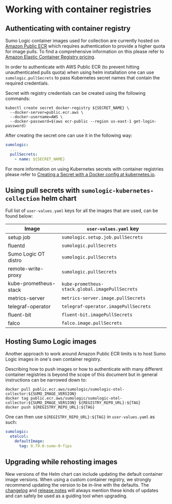 # Working with container registries

## Authenticating with container registry

Sumo Logic container images used for collection are currently hosted on [Amazon Public ECR][aws-public-ecr-docs] which requires
authentication to provide a higher quota for image pulls. To find a comprehensive information on this please refer to [Amazon Elastic
Container Registry pricing][aws-ecr-pricing].

In order to authenticate with AWS Public ECR (to prevent hitting unauthenticated pulls quota) when using helm installation one can use
`sumologic.pullSecrets` to pass Kubernetes secret names that contain the required credentials.

Secret with registry credentials can be created using the following commands:

```
kubectl create secret docker-registry ${SECRET_NAME} \
  --docker-server=public.ecr.aws \
  --docker-username=AWS \
  --docker-password=$(aws ecr-public --region us-east-1 get-login-password)
```

After creating the secret one can use it in the following way:

```yaml
sumologic:
  ...
  pullSecrets:
    - name: ${SECRET_NAME}
```

For more information on using Kubernetes secrets with container registries please refer to [Creating a Secret with a Docker config at
kubernetes.io][k8s-docker-secret].

[aws-public-ecr-docs]: https://aws.amazon.com/blogs/aws/amazon-ecr-public-a-new-public-container-registry/
[k8s-docker-secret]: https://kubernetes.io/docs/concepts/containers/images/#creating-a-secret-with-a-docker-config
[aws-ecr-pricing]: https://aws.amazon.com/ecr/pricing/

## Using pull secrets with `sumologic-kubernetes-collection` helm chart

Full list of `user-values.yaml` keys for all the images that are used, can be found below:

| Image                 | `user-values.yaml` key                          |
| --------------------- | ----------------------------------------------- |
| setup job             | `sumologic.setup.job.pullSecrets`               |
| fluentd               | `sumologic.pullSecrets`                         |
| Sumo Logic OT distro  | `sumologic.pullSecrets`                         |
| remote-write-proxy    | `sumologic.pullSecrets`                         |
| kube-prometheus-stack | `kube-prometheus-stack.global.imagePullSecrets` |
| metrics-server        | `metrics-server.image.pullSecrets`              |
| telegraf-operator     | `telegraf-operator.imagePullSecrets`            |
| fluent-bit            | `fluent-bit.imagePullSecrets`                   |
| falco                 | `falco.image.pullSecrets`                       |

## Hosting Sumo Logic images

Another approach to work around Amazon Public ECR limits is to host Sumo Logic images in one's own container registry.

Describing how to push images or how to authenticate with many different container registries is beyond the scope of this document but in
general instructions can be narrowed down to:

```
docker pull public.ecr.aws/sumologic/sumologic-otel-collector:${SUMO_IMAGE_VERSION}
docker tag public.ecr.aws/sumologic/sumologic-otel-collector:${SUMO_IMAGE_VERSION} ${REGISTRY_REPO_URL}:${TAG}
docker push ${REGISTRY_REPO_URL}:${TAG}
```

One can then use `${REGISTRY_REPO_URL}:${TAG}` in `user-values.yaml` as such:

```yaml
sumologic:
  otelcol:
    defaultImage:
      tag: 0.79.0-sumo-0-fips
```

## Upgrading while rehosting images

New versions of the Helm chart can include updating the default container image versions. When using a custom container registry, we
strongly recommend updating the version to be in-line with the defaults. The [changelog][changelog] and [release notes][release_notes] will
always mention these kinds of updates and can safely be used as a guiding tool when upgrading.

[changelog]: /CHANGELOG.md
[release_notes]: https://github.com/SumoLogic/sumologic-kubernetes-collection/releases
